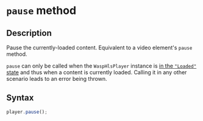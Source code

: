# `pause` method

## Description

Pause the currently-loaded content.
Equivalent to a video element's `pause` method.

`pause` can only be called when the `WaspHlsPlayer` instance is [in the
`"Loaded"` state](./getPlayerState.md) and thus when a content is currently
loaded. Calling it in any other scenario leads to an error being thrown.

## Syntax

```js
player.pause();
```
